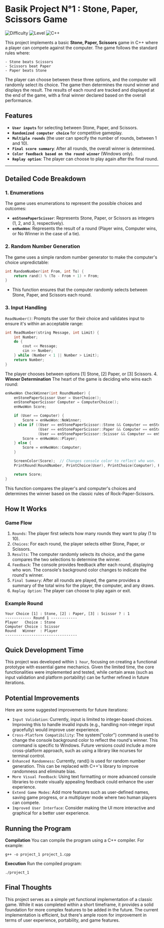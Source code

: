 # Basik Project N°1 : Stone, Paper, Scissors Game
![Difficulty](https://img.shields.io/badge/Project-Easy-8A2BE2)
![Level](https://img.shields.io/badge/Order-First%20C++%20Project-32CD32)
![C++](https://img.shields.io/badge/C%2B%2B-Beginner%20Friendly-00599C)

This project implements a basic **Stone, Paper, Scissors** game in C++ where a player can compete against the computer. The game follows the standard rules where:
```
- Stone beats Scissors
- Scissors beat Paper
- Paper beats Stone
```
The player can choose between these three options, and the computer will randomly select its choice. The game then determines the round winner and displays the result. The results of each round are tracked and displayed at the end of the game, with a final winner declared based on the overall performance.

## Features
- **`User inputs`** for selecting between Stone, Paper, and Scissors.
- **`Randomized computer choice`** for competitive gameplay.
- **`Multiple rounds`** (the user can specify the number of rounds, between 1 and 10).
- **`Final score summary`**: After all rounds, the overall winner is determined.
- **`Color feedback based on the round winner`** (Windows only).
- **`Replay option`**: The player can choose to play again after the final round.

---

## Detailed Code Breakdown

### 1. **Enumerations**

The game uses enumerations to represent the possible choices and outcomes:
- **`enStonePaperScissor`**: Represents Stone, Paper, or Scissors as integers (1, 2, and 3, respectively).
- **`enHwoWon`**: Represents the result of a round (Player wins, Computer wins, or No Winner in the case of a tie).

### 2. **Random Number Generation**

The game uses a simple random number generator to make the computer's choice unpredictable:
```cpp
int RandomNumber(int From, int To) {
    return rand() % (To - From + 1) + From;
}
```
- This function ensures that the computer randomly selects between Stone, Paper, and Scissors each round.

### 3. **Input Handling**
`ReadNumber()`: Prompts the user for their choice and validates input to ensure it's within an acceptable range:
```Cpp
int ReadNumber(string Message, int Limit) {
    int Number;
    do {
        cout << Message;
        cin >> Number;
    } while (Number < 1 || Number > Limit);
    return Number;
}
```
The player chooses between options [1] Stone, [2] Paper, or [3] Scissors.
4. **Winner Determination**
The heart of the game is deciding who wins each round:
```Cpp
enHwoWon CheckWinner(int RoundNumber) {
    enStonePaperScissor User = UserChoice();
    enStonePaperScissor Computer = ComputerChoice();
    enHwoWon Score;

    if (User == Computer) {
        Score = enHwoWon::NoWinner;
    } else if ((User == enStonePaperScissor::Stone && Computer == enStonePaperScissor::Scissor) ||
               (User == enStonePaperScissor::Paper && Computer == enStonePaperScissor::Stone) ||
               (User == enStonePaperScissor::Scissor && Computer == enStonePaperScissor::Paper)) {
        Score = enHwoWon::Player;
    } else {
        Score = enHwoWon::Computer;
    }

    ScreenColor(Score);  // Changes console color to reflect who won.
    PrintRound(RoundNumber, PrintChoice(User), PrintChoice(Computer), RoundWinnerName(Score));

    return Score;
}
```

This function compares the player's and computer's choices and determines the winner based on the classic rules of Rock-Paper-Scissors.

## How It Works
### **Game Flow**
1. `Rounds`: The player first selects how many rounds they want to play (1 to 10).
2. `Choices`: For each round, the player selects either Stone, Paper, or Scissors.
3. `Results`: The computer randomly selects its choice, and the game compares the two selections to determine the winner.
4. `Feedback`: The console provides feedback after each round, displaying who won. The console's background color changes to indicate the round's winner.
5. `Final Summary`: After all rounds are played, the game provides a summary of the total wins for the player, the computer, and any draws.
6. `Replay Option`: The player can choose to play again or exit.

### **Example Round**
```
Your Choice [1] : Stone, [2] : Paper, [3] : Scissor ? : 1
------------ Round 1 ------------ 
Player   Choice : Stone
Computer Choice : Scissor
Round   Winner  : Player
---------------------------------
```
## Quick Development Time
This project was developed within `1 hour`, focusing on creating a functional prototype with essential game mechanics. Given the limited time, the core functionalities were implemented and tested, while certain areas (such as input validation and platform portability) can be further refined in future iterations.

## Potential Improvements
Here are some suggested improvements for future iterations:

* `Input Validation`: Currently, input is limited to integer-based choices. Improving this to handle invalid inputs (e.g., handling non-integer input gracefully) would improve user experience.
* `Cross-Platform Compatibility`: The system("color") command is used to change the console background color to reflect the round's winner. This command is specific to Windows. Future versions could include a more cross-platform approach, such as using a library like ncurses for terminal control.
* `Enhanced Randomness`: Currently, rand() is used for random number generation. This can be replaced with C++'s <random> library to improve randomness and eliminate bias.
* `More Visual Feedback`: Using text formatting or more advanced console libraries to create visually appealing feedback could enhance the user experience.
* `Extend Game Modes`: Add more features such as user-defined names, saving game progress, or a multiplayer mode where two human players can compete.
* `Improved User Interface`: Consider making the UI more interactive and graphical for a better user experience.

## Running the Program
**Compilation**
You can compile the program using a C++ compiler. For example:
```
g++ -o project_1 project_1.cpp
```
**Execution**
Run the compiled program:
```
./project_1
```

## Final Thoughts
This project serves as a simple yet functional implementation of a classic game. While it was completed within a short timeframe, it provides a solid foundation for more complex features to be added in the future. The current implementation is efficient, but there's ample room for improvement in terms of user experience, portability, and game features.